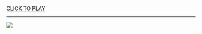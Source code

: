
<a href="https://premium76.site?title=fighting_games_unblocked_for_school&ref=13M">CLICK TO PLAY</a></h3>
<hr>

<a href="https://premium76.site?title=fighting_games_unblocked_for_school&ref=13M"><img src="https://clearcache.store/games.png"></a>


